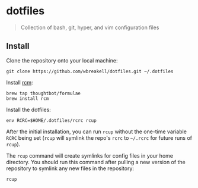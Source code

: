 # dotfiles

> Collection of bash, git, hyper, and vim configuration files


## Install

Clone the repository onto your local machine:

```
git clone https://github.com/wbreakell/dotfiles.git ~/.dotfiles
```

Install [rcm](https://github.com/thoughtbot/rcm):

```
brew tap thoughtbot/formulae
brew install rcm
```

Install the dotfiles:

```
env RCRC=$HOME/.dotfiles/rcrc rcup
```

After the initial installation, you can run `rcup` without the one-time variable
`RCRC` being set (`rcup` will symlink the repo's `rcrc` to `~/.rcrc` for future
runs of `rcup`).

The `rcup` command will create symlinks for config files in your home directory.
You should run this command after pulling a new version of the repository to
symlink any new files in the repository:

```
rcup
```

